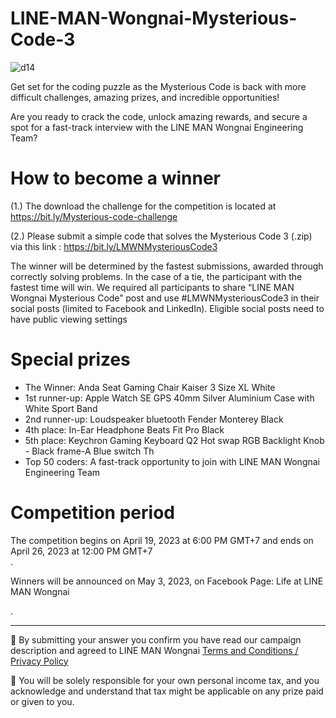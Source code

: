 # LINE-MAN-Wongnai-Mysterious-Code-3

![d14](https://user-images.githubusercontent.com/108649272/232711244-f2639b24-6ca6-4a25-b91c-7f91af31edf0.png)

Get set for the coding puzzle as the Mysterious Code is back with more difficult challenges, amazing prizes, and incredible opportunities!

Are you ready to crack the code, unlock amazing rewards, and secure a spot for a fast-track interview with the LINE MAN Wongnai Engineering Team?

# How to become a winner

(1.) The download the challenge for the competition is located at https://bit.ly/Mysterious-code-challenge

(2.) Please submit a simple code that solves the Mysterious Code 3 (.zip) via this link : https://bit.ly/LMWNMysteriousCode3

The winner will be determined by the fastest submissions, awarded through correctly solving problems. In the case of a tie, the participant with the fastest time will win. We required all participants to share “LINE MAN Wongnai Mysterious Code” post and use #LMWNMysteriousCode3 in their social posts (limited to Facebook and LinkedIn). Eligible social posts need to have public viewing settings

# Special prizes

- The Winner: Anda Seat Gaming Chair Kaiser 3 Size XL White
- 1st runner-up: Apple Watch SE GPS 40mm Silver Aluminium Case with White Sport Band
- 2nd runner-up: Loudspeaker bluetooth Fender Monterey Black 
- 4th place: In-Ear Headphone Beats Fit Pro Black
- 5th place: Keychron Gaming Keyboard Q2 Hot swap RGB Backlight Knob - Black frame-A Blue switch Th
- Top 50 coders: A fast-track opportunity to join with LINE MAN Wongnai Engineering Team

# Competition period

The competition begins on April 19, 2023 at 6:00 PM GMT+7 and ends on April 26, 2023 at 12:00 PM GMT+7  
.

Winners will be announced on May 3, 2023, on Facebook Page: Life at LINE MAN Wongnai 

.

--------
📍 By submitting your answer you confirm you have read our campaign description and agreed to LINE MAN Wongnai [Terms and Conditions / Privacy Policy](https://drive.google.com/file/d/1QiaIjw3qK8jct17vMdLaBBwOJ6E6XeE1/view?usp=sharing)


📍 You will be solely responsible for your own personal income tax, and you acknowledge and understand that tax might be applicable on any prize paid or given to you. 
